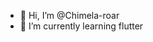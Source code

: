 - 👋 Hi, I’m @Chimela-roar
- 🌱 I’m currently learning flutter 

<!---
Chimela-roar/Chimela-roar is a ✨ special ✨ repository because its `README.md` (this file) appears on your GitHub profile.
You can click the Preview link to take a look at your changes.
--->
